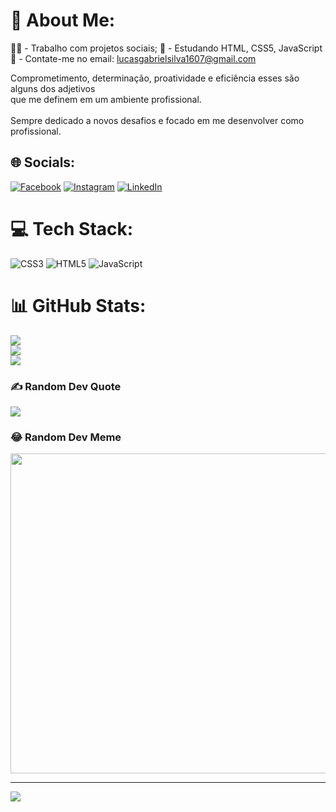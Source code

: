 # 💫 About Me:

👨‍💻 - Trabalho com projetos sociais;
🔭 - Estudando HTML, CSS5, JavaScript
📩 - Contate-me no email: lucasgabrielsilva1607@gmail.com

Comprometimento, determinação, proatividade e eficiência esses são alguns dos adjetivos<br> que me definem em um ambiente profissional.<br><br>Sempre dedicado a novos desafios e focado em me desenvolver como profissional.


## 🌐 Socials:
[![Facebook](https://img.shields.io/badge/Facebook-%231877F2.svg?logo=Facebook&logoColor=white)](https://facebook.com/https://www.facebook.com/lucas.gabriel.142687) [![Instagram](https://img.shields.io/badge/Instagram-%23E4405F.svg?logo=Instagram&logoColor=white)](https://instagram.com/lucasgabiz2) [![LinkedIn](https://img.shields.io/badge/LinkedIn-%230077B5.svg?logo=linkedin&logoColor=white)](https://linkedin.com/in/https://www.linkedin.com/in/lucas-silva-a20696234/) 

# 💻 Tech Stack:
![CSS3](https://img.shields.io/badge/css3-%231572B6.svg?style=for-the-badge&logo=css3&logoColor=white) ![HTML5](https://img.shields.io/badge/html5-%23E34F26.svg?style=for-the-badge&logo=html5&logoColor=white) ![JavaScript](https://img.shields.io/badge/javascript-%23323330.svg?style=for-the-badge&logo=javascript&logoColor=%23F7DF1E)
# 📊 GitHub Stats:
![](https://github-readme-stats.vercel.app/api?username=lucasblack32&theme=dark&hide_border=false&include_all_commits=false&count_private=false)<br/>
![](https://github-readme-streak-stats.herokuapp.com/?user=lucasblack32&theme=dark&hide_border=false)<br/>
![](https://github-readme-stats.vercel.app/api/top-langs/?username=lucasblack32&theme=dark&hide_border=false&include_all_commits=false&count_private=false&layout=compact)

### ✍️ Random Dev Quote
![](https://quotes-github-readme.vercel.app/api?type=horizontal&theme=radical)

### 😂 Random Dev Meme
<img src="https://random-memer.herokuapp.com/" width="512px"/>

---
[![](https://visitcount.itsvg.in/api?id=lucasblack32&icon=0&color=0)](https://visitcount.itsvg.in)

<!-- Proudly created with GPRM ( https://gprm.itsvg.in ) -->

<!---
lucasblasck32/lucasblasck32 is a ✨ special ✨ repository because its `README.md` (this file) appears on your GitHub profile.
You can click the Preview link to take a look at your changes.
--->

